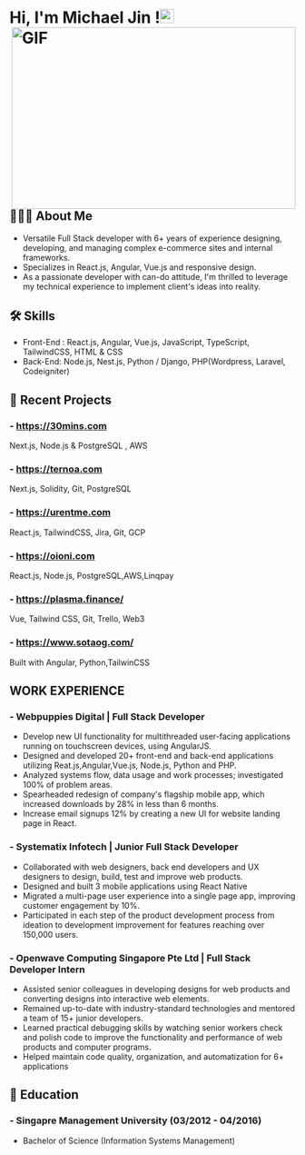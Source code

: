 
# Hi, I'm Michael Jin !<img src="https://media.giphy.com/media/hvRJCLFzcasrR4ia7z/giphy.gif" width="25px"> <img align="right" alt="GIF" src="https://github.com/abhisheknaiidu/abhisheknaiidu/blob/master/code.gif?raw=true" width="500" height="320" />


## 👨🏻‍💻 About Me
- Versatile Full Stack developer with 6+ years of experience designing, developing, and managing complex e-commerce sites and internal frameworks. 
- Specializes in React.js, Angular, Vue.js and responsive design.
- As a passionate developer with can-do attitude, I'm thrilled to leverage my technical experience to implement client's ideas into reality.


## 🛠 Skills
- Front-End : React.js, Angular, Vue.js, JavaScript, TypeScript, TailwindCSS, HTML & CSS
- Back-End: Node.js, Nest.js, Python / Django, PHP(Wordpress, Laravel, Codeigniter)



## 🔗 Recent Projects

### - https://30mins.com
Next.js, Node.js & PostgreSQL , AWS

### - https://ternoa.com
Next.js, Solidity, Git, PostgreSQL

### - https://urentme.com
React.js, TailwindCSS, Jira, Git, GCP
### - https://oioni.com
React.js, Node.js, PostgreSQL,AWS,Linqpay
### - https://plasma.finance/
Vue, Tailwind CSS, Git, Trello, Web3
### - https://www.sotaog.com/
Built with Angular, Python,TailwinCSS

## WORK EXPERIENCE

### - Webpuppies Digital | Full Stack Developer
- Develop new UI functionality for multithreaded user-facing applications running on touchscreen devices, using AngularJS.
- Designed and developed 20+ front-end and back-end applications utilizing Reat.js,Angular,Vue.js, Node.js, Python and PHP.
- Analyzed systems flow, data usage and work processes; investigated 100% of problem areas.
- Spearheaded redesign of company's flagship mobile app, which increased downloads by 28% in less than 6 months.
- Increase email signups 12% by creating a new UI for website landing page in React.

### - Systematix Infotech | Junior Full Stack Developer
- Collaborated with web designers, back end developers and UX designers to design, build, test and improve web products.
- Designed and built 3 mobile applications using React Native
- Migrated a multi-page user experience into a single page app, improving customer engagement by 10%.
- Participated in each step of the product development process from ideation to development improvement for features reaching over 150,000 users.

### - Openwave Computing Singapore Pte Ltd | Full Stack Developer Intern
- Assisted senior colleagues in developing designs for web products and converting designs into interactive web elements.
- Remained up-to-date with industry-standard technologies and mentored a team of 15+ junior developers.
- Learned practical debugging skills by watching senior workers check and polish code to improve the functionality and performance of web products and computer programs.
- Helped maintain code quality, organization, and automatization for 6+ applications
## 📖 Education
### - Singapre Management University (03/2012 - 04/2016)
- Bachelor of Science (Information Systems Management)
